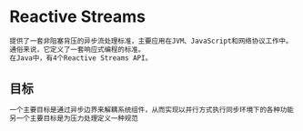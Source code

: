 # Reactive Streams
```md
提供了一套非阻塞背压的异步流处理标准，主要应用在JVM、JavaScript和网络协议工作中。
通俗来说，它定义了一套响应式编程的标准。
在Java中，有4个Reactive Streams API。
```
## 目标
```md
一个主要目标是通过异步边界来解耦系统组件，从而实现以并行方式执行同步环境下的各种功能
另一个主要目标是为压力处理定义一种规范
```
